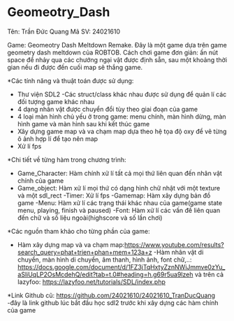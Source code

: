 # Geomeotry_Dash
 Tên: Trần Đức Quang
Mã SV: 24021610

Game: Geomeotry Dash Meltdown Remake. 
Đây là một game dựa trên game geometry dash meltdown của ROBTOB.
Cách chơi game đơn giản: ấn nút space để nhảy qua các chướng ngại vật được định sẵn, sau một khoảng thời gian nếu đi được đến cuối map sẽ thắng game.

*Các tính năng và thuật toán được sử dụng:
- Thư viện SDL2
-Các struct/class khác nhau được sử dụng để quản lí các đối tượng game khác nhau
- 4 dạng nhân vật được chuyển đổi tùy theo giai đoạn của game
- 4 loại màn hình chủ yếu ở trong game: menu chính, màn hình dừng, màn hình game và màn hình sau khi kết thúc game
- Xây dựng game map và va chạm map dựa theo hệ tọa độ oxy để vẽ từng ô ảnh hợp lí để tạo nên map
- Xử lí fps

*Chi tiết về từng hàm trong chương trình:
- Game_Character: Hàm chính xử lí tất cả mọi thứ liên quan đến nhân vật chính của game
- Game_object: Hàm xử lí mọi thứ có dạng hình chữ nhật với một texture và một sdl_rect
-Timer: Xử lí fps
-Gamemap: Hàm xây dựng bản đồ game
-Menu: Hàm xử lí các trạng thái khác nhau của game(game state menu, playing, finish và paused)
-Font: Hàm xử lí các vấn đề liên quan đến chữ và số liệu ngoài(highscore và số lần chơi)


*Các nguồn tham khảo cho từng phần của game:
- Hàm xây dựng map và va chạm map:https://www.youtube.com/results?search_query=phat+trien+phan+mem+123a+z
-Hàm nhân vật di chuyển, màn hình di chuyển, âm thanh, hình ảnh, font chữ,..: https://docs.google.com/document/d/1FZ3jTqHxtyZznNWiJmmve0zYu_aSliUqLP2OsMcdehQ/edit?tab=t.0#heading=h.g69r5ua9lzeh và trên cả lazyfoo: https://lazyfoo.net/tutorials/SDL/index.php

*Link Github cũ: https://github.com/24021610/24021610_TranDucQuang
-đây là link github lúc bắt đầu học sdl2 trước khi xây dựng các hàm chính của game



